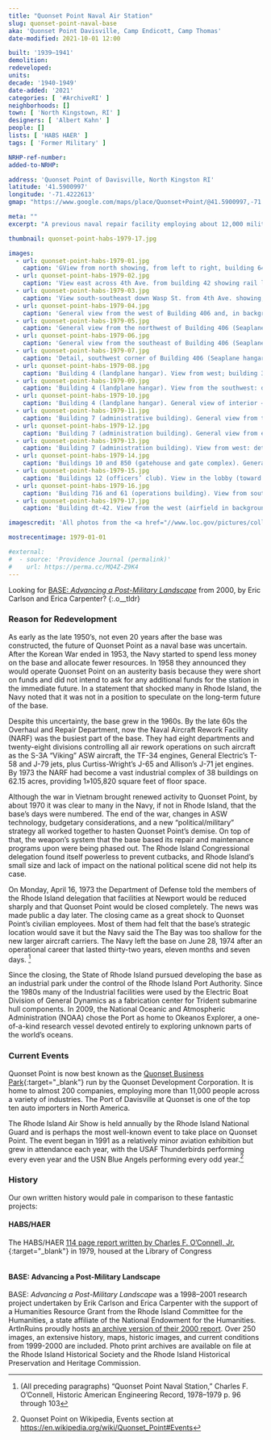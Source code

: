 ```yaml
---
title: "Quonset Point Naval Air Station"
slug: quonset-point-naval-base
aka: 'Quonset Point Davisville, Camp Endicott, Camp Thomas'
date-modified: 2021-10-01 12:00

built: '1939–1941'
demolition:
redeveloped:
units:
decade: '1940-1949'
date-added: '2021'
categories: [ '#ArchiveRI' ]
neighborhoods: []
town: [ 'North Kingstown, RI' ]
designers: [ 'Albert Kahn' ]
people: []
lists: [ 'HABS HAER' ]
tags: [ 'Former Military' ]

NRHP-ref-number:
added-to-NRHP:

address: 'Quonset Point of Davisville, North Kingston RI'
latitude: '41.5900997'
longitude: '-71.4222613'
gmap: "https://www.google.com/maps/place/Quonset+Point/@41.5900997,-71.4222613,14z/data=!4m9!1m2!2m1!1squonset+point+address!3m5!1s0x89e5b26a5b1212c5:0x90523400dec4ae47!8m2!3d41.5901028!4d-71.4042234!15sChVxdW9uc2V0IHBvaW50IGFkZHJlc3MiAkgBkgEJcGVuaW5zdWxh"

meta: ""
excerpt: "A previous naval repair facility employing about 12,000 military personnel eventually turned into an industrial park once the Navy left"

thumbnail: quonset-point-habs-1979-17.jpg

images:
  - url: quonset-point-habs-1979-01.jpg
    caption: 'GView from north showing, from left to right, building 64 (power and heating plant), 61 (operations building/control tower), 3,4,5, and 6 (the landplane hangars), and (in right background) 425 (enlisted barracks)'
  - url: quonset-point-habs-1979-02.jpg
    caption: 'View east across 4th Ave. from building 42 showing rail lines and, from left to right, building 16, 484, 483, 374, and 375 in the warehouse complex'
  - url: quonset-point-habs-1979-03.jpg
    caption: 'View south-southeast down Wasp St. from 4th Ave. showing, from left to right, building d-180, 60 (air rework facility), 458, 419, 418, 416, and 19-20'
  - url: quonset-point-habs-1979-04.jpg
    caption: 'General view from the west of Building 406 and, in background, building 2 and 1. (Seaplane hangars 3,2, and 1), built 1939-42'
  - url: quonset-point-habs-1979-05.jpg
    caption: 'General view from the northwest of Building 406 (Seaplane hangar 3), built 1941-42'
  - url: quonset-point-habs-1979-06.jpg
    caption: 'General view from the southeast of Building 406 (Seaplane hangar 3) with one-story addition built 1954'
  - url: quonset-point-habs-1979-07.jpg
    caption: 'Detail, southwest corner of Building 406 (Seaplane hangar 3)'
  - url: quonset-point-habs-1979-08.jpg
    caption: 'Building 4 (landplane hangar). View from west; building 3 (landplane hangar) in right background'
  - url: quonset-point-habs-1979-09.jpg
    caption: 'Building 4 (landplane hangar). View from the southwest: detail of side elevation showing typical curtain wall, window and door treatment; portions of framing and roof monitor visible'
  - url: quonset-point-habs-1979-10.jpg
    caption: 'Building 4 (landplane hangar). General view of interior — view to east'
  - url: quonset-point-habs-1979-11.jpg
    caption: 'Building 7 (administrative building). General view from the southwest showing entrance/main elevation and southwest side. In background on left: a portion of building 41. In background on right: structure 68 (water tower)'
  - url: quonset-point-habs-1979-12.jpg
    caption: 'Building 7 (administration building). General view from east showing south (rear) elevation and east end with stepped entrance canopy (an addition). A portion of building 8 (hospital) visible in the background on right'
  - url: quonset-point-habs-1979-13.jpg
    caption: 'Building 7 (administration building). View from west: detail of main entrance and stair tower'
  - url: quonset-point-habs-1979-14.jpg
    caption: 'Buildings 10 and 850 (gatehouse and gate complex). General view from northwest'
  - url: quonset-point-habs-1979-15.jpg
    caption: 'Buildings 12 (officers’ club). View in the lobby (toward the south)'
  - url: quonset-point-habs-1979-16.jpg
    caption: 'Building 716 and 61 (operations building). View from south showing building 616 (a quonset hut) and, in background, the control tower on building 61'
  - url: quonset-point-habs-1979-17.jpg
    caption: 'Building dt-42. View from the west (airfield in background)'

imagescredit: 'All photos from the <a href="//www.loc.gov/pictures/collection/hh/item/ri0347/" target="_blank">Historic American Engineering Record and Historic American Buildings Surveys</a>'

mostrecentimage: 1979-01-01

#external:
#  - source: 'Providence Journal (permalink)'
#    url: https://perma.cc/MQ4Z-Z9K4
---
```


Looking for [BASE: _Advancing a Post-Military Landscape_](/community/quonsetpoint) from 2000, by Eric Carlson and Erica Carpenter?
{:.o__tldr}

### Reason for Redevelopment

As early as the late 1950’s, not even 20 years after the base was constructed, the future of Quonset Point as a naval base was uncertain. After the Korean War ended in 1953, the Navy started to spend less money on the base and allocate fewer resources. In 1958 they announced they would operate Quonset Point on an austerity basis because they were short on funds and did not intend to ask for any additional funds for the station in the immediate future. In a statement that shocked many in Rhode Island, the Navy noted that it was not in a position to speculate on the long-term future of the base. 

Despite this uncertainty, the base grew in the 1960s. By the late 60s the Overhaul and Repair Department, now the Naval Aircraft Rework Facility (<span class="abbr">NARF</span>) was the busiest part of the base. They had eight departments and twenty-eight divisions controlling all air rework operations on such aircraft as the S-3A “Viking” ASW aircraft, the TF-34 engines, General Electric’s T-58 and J-79 jets, plus Curtiss-Wright’s J-65 and Allison’s J-71 jet engines. By 1973 the <span class="abbr">NARF</span> had become a vast industrial complex of 38 buildings on 62.15 acres, providing 1»105,820 square feet of floor space.

Although the war in Vietnam brought renewed activity to Quonset Point, by about 1970 it was clear to many in the Navy, if not in Rhode Island, that the base’s days were numbered. The end of the war, changes in ASW technology,
budgetary considerations, and a new “political/military” strategy all worked together to hasten Quonset Point’s demise. On top of that, the weapon’s system that the base based its repair and maintenance programs upon were being phased out. The Rhode Island Congressional delegation found itself powerless to prevent cutbacks, and Rhode Island’s small size and lack of impact on the national political scene did not help its case. 

On Monday, April 16, 1973 the Department of Defense told the members of the Rhode Island delegation that facilities at Newport would be reduced sharply and that Quonset Point would be closed completely. The news was made public a day later. The closing came as a great shock to Quonset Point’s civilian employees. Most of them had felt that the base’s strategic location would save it but the Navy said the The Bay was too shallow for the new larger aircraft carriers. The Navy left the base on June 28, 1974 after an operational career that lasted thirty-two years, eleven months and seven days. [^1]

[^1]: (All preceding paragraphs) “Quonset Point Naval Station,” Charles F. O’Connell, Historic American Engineering Record, 1978–1979 p. 96 through 103

Since the closing, the State of Rhode Island pursued developing the base as an industrial park under the control of the Rhode Island Port Authority. Since the 1980s many of the Industrial facilities were used by the Electric Boat Division of General Dynamics as a fabrication center for Trident submarine hull components. In 2009, the National Oceanic and Atmospheric Administration (<span class="abbr">NOAA</span>) chose the Port as home to Okeanos Explorer, a one-of-a-kind research vessel devoted entirely to exploring unknown parts of the world’s oceans. 


### Current Events

Quonset Point is now best known as the [Quonset Business Park](http://www.quonset.com){:target="_blank"} run by the Quonset Development Corporation. It is home to almost 200 companies, employing more than 11,000 people across a variety of industries. The Port of Davisville at Quonset is one of the top ten auto importers in North America.

The Rhode Island Air Show is held annually by the Rhode Island National Guard and is perhaps the most well-known event to take place on Quonset Point. The event began in 1991 as a relatively minor aviation exhibition but grew in attendance each year, with the USAF Thunderbirds performing every even year and the USN Blue Angels performing every odd year.[^2]

[^2]: Quonset Point on Wikipedia, Events section at https://en.wikipedia.org/wiki/Quonset_Point#Events


### History

Our own written history would pale in comparison to these fantastic projects:

#### HABS/HAER

The HABS/HAER [114 page report written by Charles F. O’Connell, Jr.](//www.loc.gov/pictures/collection/hh/item/ri0347/){:target="_blank"} in 1979, housed at the Library of Congress

<figure class="u__img u__img--right" aria-hidden="true">
  <a href="http://artinruins.com/community/quonsetpoint/">
    <img src="http://artinruins.com/community/quonsetpoint/quonset/33q100399c18a.jpg" alt="" />
  </a>
</figure> 

#### BASE: Advancing a Post-Military Landscape

BASE: _Advancing a Post-Military Landscape_ was a 1998–2001 research project undertaken by Erik Carlson and Erica Carpenter with the support of a Humanities Resource Grant from the Rhode Island Committee for the Humanities, a state affiliate of the National Endowment for the Humanities. ArtInRuins proudly hosts [an archive version of their 2000 report](http://artinruins.com/community/quonsetpoint). Over 250 images, an extensive history, maps, historic images, and current conditions from 1999-2000 are included. Photo print archives are available on file at the Rhode Island Historical Society and the Rhode Island Historical Preservation and Heritage Commission. 
